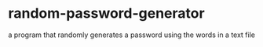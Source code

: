 # random-password-generator
a program that randomly generates a password using the words in a text file
